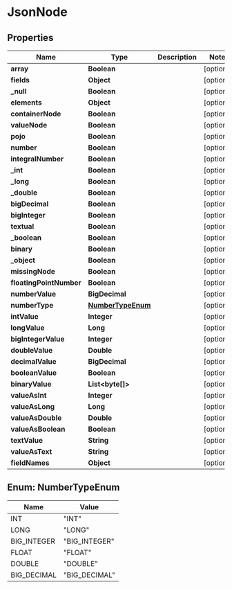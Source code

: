 

# JsonNode


## Properties

| Name | Type | Description | Notes |
|------------ | ------------- | ------------- | -------------|
|**array** | **Boolean** |  |  [optional] |
|**fields** | **Object** |  |  [optional] |
|**_null** | **Boolean** |  |  [optional] |
|**elements** | **Object** |  |  [optional] |
|**containerNode** | **Boolean** |  |  [optional] |
|**valueNode** | **Boolean** |  |  [optional] |
|**pojo** | **Boolean** |  |  [optional] |
|**number** | **Boolean** |  |  [optional] |
|**integralNumber** | **Boolean** |  |  [optional] |
|**_int** | **Boolean** |  |  [optional] |
|**_long** | **Boolean** |  |  [optional] |
|**_double** | **Boolean** |  |  [optional] |
|**bigDecimal** | **Boolean** |  |  [optional] |
|**bigInteger** | **Boolean** |  |  [optional] |
|**textual** | **Boolean** |  |  [optional] |
|**_boolean** | **Boolean** |  |  [optional] |
|**binary** | **Boolean** |  |  [optional] |
|**_object** | **Boolean** |  |  [optional] |
|**missingNode** | **Boolean** |  |  [optional] |
|**floatingPointNumber** | **Boolean** |  |  [optional] |
|**numberValue** | **BigDecimal** |  |  [optional] |
|**numberType** | [**NumberTypeEnum**](#NumberTypeEnum) |  |  [optional] |
|**intValue** | **Integer** |  |  [optional] |
|**longValue** | **Long** |  |  [optional] |
|**bigIntegerValue** | **Integer** |  |  [optional] |
|**doubleValue** | **Double** |  |  [optional] |
|**decimalValue** | **BigDecimal** |  |  [optional] |
|**booleanValue** | **Boolean** |  |  [optional] |
|**binaryValue** | **List&lt;byte[]&gt;** |  |  [optional] |
|**valueAsInt** | **Integer** |  |  [optional] |
|**valueAsLong** | **Long** |  |  [optional] |
|**valueAsDouble** | **Double** |  |  [optional] |
|**valueAsBoolean** | **Boolean** |  |  [optional] |
|**textValue** | **String** |  |  [optional] |
|**valueAsText** | **String** |  |  [optional] |
|**fieldNames** | **Object** |  |  [optional] |



## Enum: NumberTypeEnum

| Name | Value |
|---- | -----|
| INT | &quot;INT&quot; |
| LONG | &quot;LONG&quot; |
| BIG_INTEGER | &quot;BIG_INTEGER&quot; |
| FLOAT | &quot;FLOAT&quot; |
| DOUBLE | &quot;DOUBLE&quot; |
| BIG_DECIMAL | &quot;BIG_DECIMAL&quot; |



